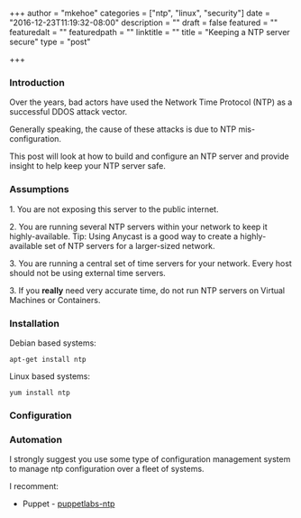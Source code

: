 +++
author = "mkehoe"
categories = ["ntp", "linux", "security"]
date = "2016-12-23T11:19:32-08:00"
description = ""
draft = false
featured = ""
featuredalt = ""
featuredpath = ""
linktitle = ""
title = "Keeping a NTP server secure"
type = "post"

+++
### Introduction

Over the years, bad actors have used the Network Time Protocol (NTP) as a successful DDOS attack vector.

Generally speaking, the cause of these attacks is due to NTP mis-configuration.

This post will look at how to build and configure an NTP server and provide insight to help keep your NTP server safe.

### Assumptions

1\. You are not exposing this server to the public internet.

2\. You are running several NTP servers within your network to keep it highly-available. Tip: Using Anycast is a good way to create a highly-available set of NTP servers for a larger-sized network.

3\. You are running a central set of time servers for your network. Every host should not be using external time servers.

3\. If you **really** need very accurate time, do not run NTP servers on Virtual Machines or Containers.

### Installation

Debian based systems:

`apt-get install ntp`

Linux based systems:

`yum install ntp`

### Configuration
<script src="https://gist.github.com/michael-kehoe/3671aefc504de4895a151532025ff680.js"></script>

### Automation

I strongly suggest you use some type of configuration management system to manage ntp configuration over a fleet of systems.

I recomment:

*   Puppet - [puppetlabs-ntp](https://github.com/puppetlabs/puppetlabs-ntp)